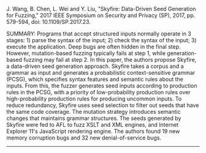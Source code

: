 J. Wang, B. Chen, L. Wei and Y. Liu, "Skyfire: Data-Driven Seed Generation for Fuzzing," 2017 IEEE Symposium on Security and Privacy (SP), 2017, pp. 579-594, doi: 10.1109/SP.2017.23.

SUMMARY: Programs that accept structured inputs normally operate in 3 stages: 1) parse the syntax of the input; 2) check the syntax of the input; 3) execute the application. Deep bugs are often hidden in the final step. However, mutation-based fuzzing typically fails at step 1, while generation-based fuzzing may fail at step 2. In this paper, the authors propose Skyfire, a data-driven seed generation approach. Skyfire takes a corpus and a grammar as input and generates a probabilistic context-sensitive grammar (PCSG), which specifies syntax features and semantic rules about the inputs. From this, the fuzzer generates seed inputs according to production rules in the PCSG, with a priority of low-probability production rules over high-probability production rules for producing uncommon inputs. To reduce redundancy, Skyfire uses seed selection to filter out seeds that have the same code coverage. The mutation strategy introduces semantic changes that maintains grammar structures. The seeds generated by Skyfire were fed to AFL to fuzz XSLT and XML engines, and Internet Explorer 11's JavaScript rendering engine. The authors found 19 new memory corruption bugs and 32 new denial-of-service bugs.

<hr/>
